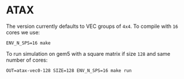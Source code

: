 # ATAX

The version currently defaults to VEC groups of `4x4`. 
To compile with `16` cores we use:
```
ENV_N_SPS=16 make
```
To run simulation on gem5 with a square matrix if size `128` and same number of cores:
```
OUT=atax-vec0-128 SIZE=128 ENV_N_SPS=16 make run
```